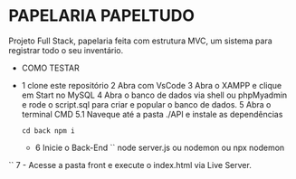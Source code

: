 # PAPELARIA PAPELTUDO

Projeto Full Stack, papelaria feita com estrutura MVC, um sistema para registrar todo o seu inventário.

* COMO TESTAR

* 1 clone este repositório
  2 Abra com VsCode
  3 Abra o XAMPP e clique em Start no MySQL
  4 Abra o banco de dados via shell ou phpMyadmin e rode o script.sql para criar e popular o banco de dados.
  5 Abra o terminal CMD 
  5.1 Naveque até a pasta ./API e instale as dependências

  ``
  cd back
    npm i
  ``
  * 6 Inicie o Back-End
  ``
  node server.js
ou
nodemon
ou
npx nodemon

``
7 - Acesse a pasta front e execute o index.html via Live Server.
